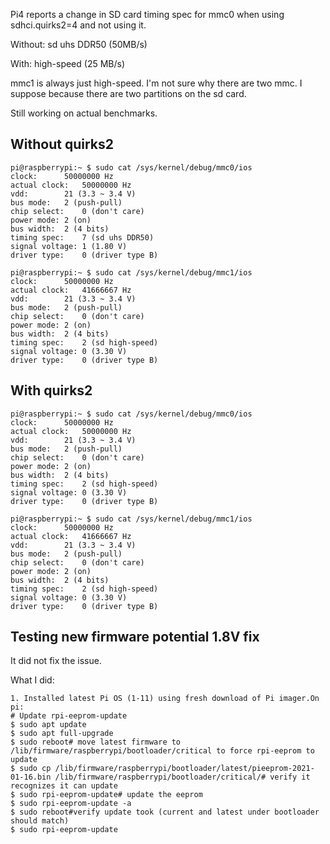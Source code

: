 Pi4 reports a change in SD card timing spec for mmc0 when using sdhci.quirks2=4 and not using it. 

Without: sd uhs DDR50 (50MB/s)

With: high-speed (25 MB/s)

mmc1 is always just high-speed. I'm not sure why there are two mmc. I suppose because there are two partitions on the sd card.

Still working on actual benchmarks.

## Without quirks2

```
pi@raspberrypi:~ $ sudo cat /sys/kernel/debug/mmc0/ios
clock:		50000000 Hz
actual clock:	50000000 Hz
vdd:		21 (3.3 ~ 3.4 V)
bus mode:	2 (push-pull)
chip select:	0 (don't care)
power mode:	2 (on)
bus width:	2 (4 bits)
timing spec:	7 (sd uhs DDR50)
signal voltage:	1 (1.80 V)
driver type:	0 (driver type B)
```

```
pi@raspberrypi:~ $ sudo cat /sys/kernel/debug/mmc1/ios
clock:		50000000 Hz
actual clock:	41666667 Hz
vdd:		21 (3.3 ~ 3.4 V)
bus mode:	2 (push-pull)
chip select:	0 (don't care)
power mode:	2 (on)
bus width:	2 (4 bits)
timing spec:	2 (sd high-speed)
signal voltage:	0 (3.30 V)
driver type:	0 (driver type B)
```

## With quirks2

```
pi@raspberrypi:~ $ sudo cat /sys/kernel/debug/mmc0/ios
clock:		50000000 Hz
actual clock:	50000000 Hz
vdd:		21 (3.3 ~ 3.4 V)
bus mode:	2 (push-pull)
chip select:	0 (don't care)
power mode:	2 (on)
bus width:	2 (4 bits)
timing spec:	2 (sd high-speed)
signal voltage:	0 (3.30 V)
driver type:	0 (driver type B)
```

```
pi@raspberrypi:~ $ sudo cat /sys/kernel/debug/mmc1/ios
clock:		50000000 Hz
actual clock:	41666667 Hz
vdd:		21 (3.3 ~ 3.4 V)
bus mode:	2 (push-pull)
chip select:	0 (don't care)
power mode:	2 (on)
bus width:	2 (4 bits)
timing spec:	2 (sd high-speed)
signal voltage:	0 (3.30 V)
driver type:	0 (driver type B)
```


## Testing new firmware potential 1.8V fix
 
 It did not fix the issue.
 
 What I did:
```
1. Installed latest Pi OS (1-11) using fresh download of Pi imager.On pi:
# Update rpi-eeprom-update
$ sudo apt update
$ sudo apt full-upgrade
$ sudo reboot# move latest firmware to /lib/firmware/raspberrypi/bootloader/critical to force rpi-eeprom to update
$ sudo cp /lib/firmware/raspberrypi/bootloader/latest/pieeprom-2021-01-16.bin /lib/firmware/raspberrypi/bootloader/critical/# verify it recognizes it can update
$ sudo rpi-eeprom-update# update the eeprom
$ sudo rpi-eeprom-update -a
$ sudo reboot#verify update took (current and latest under bootloader should match)
$ sudo rpi-eeprom-update
```

